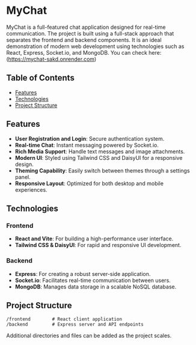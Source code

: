 # MyChat

MyChat is a full-featured chat application designed for real-time communication. The project is built using a full-stack approach that separates the frontend and backend components. It is an ideal demonstration of modern web development using technologies such as React, Express, Socket.io, and MongoDB. You can check here: (https://mychat-sakd.onrender.com)
 
## Table of Contents

- [Features](#features)
- [Technologies](#technologies)
- [Project Structure](#project-structure)

## Features

- **User Registration and Login**: Secure authentication system.
- **Real-time Chat**: Instant messaging powered by Socket.io.
- **Rich Media Support**: Handle text messages and image attachments.
- **Modern UI**: Styled using Tailwind CSS and DaisyUI for a responsive design.
- **Theming Capability**: Easily switch between themes through a settings panel.
- **Responsive Layout**: Optimized for both desktop and mobile experiences.

## Technologies

### Frontend

- **React and Vite**: For building a high-performance user interface.
- **Tailwind CSS & DaisyUI**: For rapid and responsive UI development.

### Backend

- **Express**: For creating a robust server-side application.
- **Socket.io**: Facilitates real-time communication between users.
- **MongoDB**: Manages data storage in a scalable NoSQL database.

## Project Structure

```
/frontend        # React client application
/backend         # Express server and API endpoints
```

Additional directories and files can be added as the project scales.
